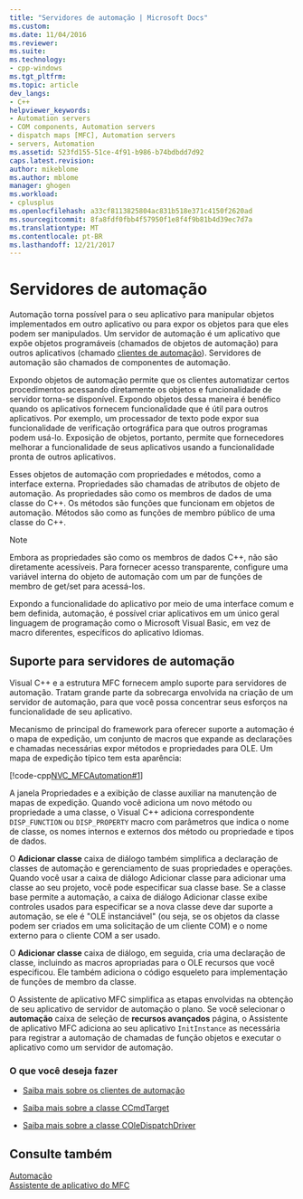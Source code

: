 ```yaml
---
title: "Servidores de automação | Microsoft Docs"
ms.custom: 
ms.date: 11/04/2016
ms.reviewer: 
ms.suite: 
ms.technology:
- cpp-windows
ms.tgt_pltfrm: 
ms.topic: article
dev_langs:
- C++
helpviewer_keywords:
- Automation servers
- COM components, Automation servers
- dispatch maps [MFC], Automation servers
- servers, Automation
ms.assetid: 523fd155-51ce-4f91-b986-b74bdbdd7d92
caps.latest.revision: 
author: mikeblome
ms.author: mblome
manager: ghogen
ms.workload:
- cplusplus
ms.openlocfilehash: a33cf8113825804ac831b518e371c4150f2620ad
ms.sourcegitcommit: 8fa8fdf0fbb4f57950f1e8f4f9b81b4d39ec7d7a
ms.translationtype: MT
ms.contentlocale: pt-BR
ms.lasthandoff: 12/21/2017
---
```

# <a name="automation-servers"></a>Servidores de automação
Automação torna possível para o seu aplicativo para manipular objetos implementados em outro aplicativo ou para expor os objetos para que eles podem ser manipulados. Um servidor de automação é um aplicativo que expõe objetos programáveis (chamados de objetos de automação) para outros aplicativos (chamado [clientes de automação](../mfc/automation-clients.md)). Servidores de automação são chamados de componentes de automação.  
  
 Expondo objetos de automação permite que os clientes automatizar certos procedimentos acessando diretamente os objetos e funcionalidade de servidor torna-se disponível. Expondo objetos dessa maneira é benéfico quando os aplicativos fornecem funcionalidade que é útil para outros aplicativos. Por exemplo, um processador de texto pode expor sua funcionalidade de verificação ortográfica para que outros programas podem usá-lo. Exposição de objetos, portanto, permite que fornecedores melhorar a funcionalidade de seus aplicativos usando a funcionalidade pronta de outros aplicativos.  
  
 Esses objetos de automação com propriedades e métodos, como a interface externa. Propriedades são chamadas de atributos de objeto de automação. As propriedades são como os membros de dados de uma classe do C++. Os métodos são funções que funcionam em objetos de automação. Métodos são como as funções de membro público de uma classe do C++.  
  
> [!NOTE]
>  Embora as propriedades são como os membros de dados C++, não são diretamente acessíveis. Para fornecer acesso transparente, configure uma variável interna do objeto de automação com um par de funções de membro de get/set para acessá-los.  
  
 Expondo a funcionalidade do aplicativo por meio de uma interface comum e bem definida, automação, é possível criar aplicativos em um único geral linguagem de programação como o Microsoft Visual Basic, em vez de macro diferentes, específicos do aplicativo Idiomas.  
  
##  <a name="_core_support_for_automation_servers"></a>Suporte para servidores de automação  
 Visual C++ e a estrutura MFC fornecem amplo suporte para servidores de automação. Tratam grande parte da sobrecarga envolvida na criação de um servidor de automação, para que você possa concentrar seus esforços na funcionalidade de seu aplicativo.  
  
 Mecanismo de principal do framework para oferecer suporte a automação é o mapa de expedição, um conjunto de macros que expande as declarações e chamadas necessárias expor métodos e propriedades para OLE. Um mapa de expedição típico tem esta aparência:  
  
 [!code-cpp[NVC_MFCAutomation#1](../mfc/codesnippet/cpp/automation-servers_1.cpp)]  
  
 A janela Propriedades e a exibição de classe auxiliar na manutenção de mapas de expedição. Quando você adiciona um novo método ou propriedade a uma classe, o Visual C++ adiciona correspondente `DISP_FUNCTION` ou `DISP_PROPERTY` macro com parâmetros que indica o nome de classe, os nomes internos e externos dos método ou propriedade e tipos de dados.  
  
 O **Adicionar classe** caixa de diálogo também simplifica a declaração de classes de automação e gerenciamento de suas propriedades e operações. Quando você usar a caixa de diálogo Adicionar classe para adicionar uma classe ao seu projeto, você pode especificar sua classe base. Se a classe base permite a automação, a caixa de diálogo Adicionar classe exibe controles usados para especificar se a nova classe deve dar suporte a automação, se ele é "OLE instanciável" (ou seja, se os objetos da classe podem ser criados em uma solicitação de um cliente COM) e o nome externo para o cliente COM a ser usado.  
  
 O **Adicionar classe** caixa de diálogo, em seguida, cria uma declaração de classe, incluindo as macros apropriadas para o OLE recursos que você especificou. Ele também adiciona o código esqueleto para implementação de funções de membro da classe.  
  
 O Assistente de aplicativo MFC simplifica as etapas envolvidas na obtenção de seu aplicativo de servidor de automação o plano. Se você selecionar o **automação** caixa de seleção de **recursos avançados** página, o Assistente de aplicativo MFC adiciona ao seu aplicativo `InitInstance` as necessária para registrar a automação de chamadas de função objetos e executar o aplicativo como um servidor de automação.  
  
### <a name="what-do-you-want-to-do"></a>O que você deseja fazer  
  
-   [Saiba mais sobre os clientes de automação](../mfc/automation-clients.md)  
  
-   [Saiba mais sobre a classe CCmdTarget](../mfc/reference/ccmdtarget-class.md)  
  
-   [Saiba mais sobre a classe COleDispatchDriver](../mfc/reference/coledispatchdriver-class.md)  
  
## <a name="see-also"></a>Consulte também  
 [Automação](../mfc/automation.md)   
 [Assistente de aplicativo do MFC](../mfc/reference/mfc-application-wizard.md)

